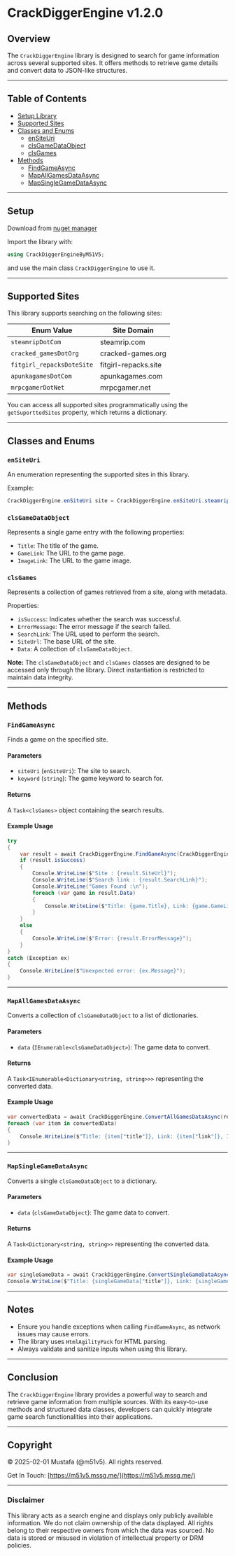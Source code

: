 # CrackDiggerEngine v1.2.0

## Overview
The `CrackDiggerEngine` library is designed to search for game information across several supported sites. It offers methods to retrieve game details and convert data to JSON-like structures.

---

## Table of Contents
- [Setup Library](#setup)
- [Supported Sites](#supported-sites)
- [Classes and Enums](#classes-and-enums)
  - [enSiteUri](#ensiteuri)
  - [clsGameDataObject](#clsgamedataobject)
  - [clsGames](#clsgames)
- [Methods](#methods)
  - [FindGameAsync](#findgameasync)
  - [MapAllGamesDataAsync](#mapallgamesdataasync)
  - [MapSingleGameDataAsync](#mapsinglegamedataasync)

---

## Setup

Download from [nuget manager](https://www.nuget.org/packages/CrackDiggerEngineByM51V5/)

Import the library with:
```csharp
using CrackDiggerEngineByM51V5;
```
and use the main class `CrackDiggerEngine` to use it.

---

## Supported Sites
This library supports searching on the following sites:

| Enum Value | Site Domain |
|------------|-------------|
| `steamripDotCom` | steamrip.com |
| `cracked_gamesDotOrg` | cracked-games.org |
| `fitgirl_repacksDoteSite` | fitgirl-repacks.site |
| `apunkagamesDotCom` | apunkagames.com |
| `mrpcgamerDotNet` | mrpcgamer.net |

You can access all supported sites programmatically using the `getSuporttedSites` property, which returns a dictionary.

---

## Classes and Enums

### `enSiteUri`
An enumeration representing the supported sites in this library.

Example:
```csharp
CrackDiggerEngine.enSiteUri site = CrackDiggerEngine.enSiteUri.steamripDotCom;
```

### `clsGameDataObject`
Represents a single game entry with the following properties:
- `Title`: The title of the game.
- `GameLink`: The URL to the game page.
- `ImageLink`: The URL to the game image.

### `clsGames`
Represents a collection of games retrieved from a site, along with metadata.

Properties:
- `isSuccess`: Indicates whether the search was successful.
- `ErrorMessage`: The error message if the search failed.
- `SearchLink`: The URL used to perform the search.
- `SiteUrl`: The base URL of the site.
- `Data`: A collection of `clsGameDataObject`.

**Note:** The `clsGameDataObject` and `clsGames` classes are designed to be accessed only through the library. Direct instantiation is restricted to maintain data integrity.

---

## Methods

### `FindGameAsync`
Finds a game on the specified site.

#### Parameters
- `siteUri` (`enSiteUri`): The site to search.
- `keyword` (`string`): The game keyword to search for.

#### Returns
A `Task<clsGames>` object containing the search results.

#### Example Usage
```csharp
try
{
    var result = await CrackDiggerEngine.FindGameAsync(CrackDiggerEngine.enSiteUri.steamripDotCom, "Game Name");
    if (result.isSuccess)
    {
        Console.WriteLine($"Site : {result.SiteUrl}");
        Console.WriteLine($"Search link : {result.SearchLink}");
        Console.WriteLine("Games Found :\n");
        foreach (var game in result.Data)
        {
            Console.WriteLine($"Title: {game.Title}, Link: {game.GameLink}, Image Link: {game.ImageLink}");
        }
    }
    else
    {
        Console.WriteLine($"Error: {result.ErrorMessage}");
    }
}
catch (Exception ex)
{
    Console.WriteLine($"Unexpected error: {ex.Message}");
}
```

---

### `MapAllGamesDataAsync`
Converts a collection of `clsGameDataObject` to a list of dictionaries.

#### Parameters
- `data` (`IEnumerable<clsGameDataObject>`): The game data to convert.

#### Returns
A `Task<IEnumerable<Dictionary<string, string>>>` representing the converted data.

#### Example Usage
```csharp
var convertedData = await CrackDiggerEngine.ConvertAllGamesDataAsync(result.Data);
foreach (var item in convertedData)
{
    Console.WriteLine($"Title: {item["title"]}, Link: {item["link"]}, Image: {item["image"]}");
}
```

---

### `MapSingleGameDataAsync`
Converts a single `clsGameDataObject` to a dictionary.

#### Parameters
- `data` (`clsGameDataObject`): The game data to convert.

#### Returns
A `Task<Dictionary<string, string>>` representing the converted data.

#### Example Usage
```csharp
var singleGameData = await CrackDiggerEngine.ConvertSingleGameDataAsync(game);
Console.WriteLine($"Title: {singleGameData["title"]}, Link: {singleGameData["link"]}, Image: {singleGameData["image"]}");
```

---

## Notes
- Ensure you handle exceptions when calling `FindGameAsync`, as network issues may cause errors.
- The library uses `HtmlAgilityPack` for HTML parsing.
- Always validate and sanitize inputs when using this library.

---

## Conclusion
The `CrackDiggerEngine` library provides a powerful way to search and retrieve game information from multiple sources. With its easy-to-use methods and structured data classes, developers can quickly integrate game search functionalities into their applications.

---

## Copyright
© 2025-02-01 Mustafa (@m51v5). All rights reserved.

Get In Touch: [https://m51v5.mssg.me/](https://m51v5.mssg.me/)

---

### Disclaimer
This library acts as a search engine and displays only publicly available information. We do not claim ownership of the data displayed. All rights belong to their respective owners from which the data was sourced. No data is stored or misused in violation of intellectual property or DRM policies.
